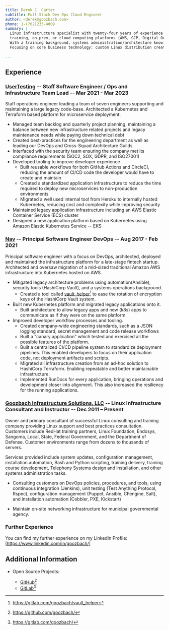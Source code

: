 ```yaml
---
title: Derek C. Carter
subtitle: Full-Stack Dev Ops Cloud Engineer
author: <derek@goozbach.com>
phone: 1-(762)233-4009  
summary: |
  Linux infrastructure specialist with twenty-four years of experience in
  training, on-prem, or cloud computing platforms (AWS, GCP, Digital Ocean).
  With a training background, systems administration/architecture know-how, and course development knowledge to architect robust, scalable digital infrastructure.
  Focusing on core business technology: custom Linux distribution creation, systems automation and DevOps methodologies, telecommunications, systems architecture, design and training.

...
```


## Experience
### [UserTesting][] -- Staff Software Engineer / Ops and Infrastructure Team Lead -- Mar 2021 - Mar 2023
Staff operations engineer leading a team of seven engineers supporting and
maintaining a large legacy code-base.
Architected a Kubernetes and Terraform based platform for microservice
deployment.

* Managed team backlog and quarterly project planning, maintaining a balance
    between new infrastructure related projects and legacy maintenance
    needs while paying down technical debt
* Created best-practices for the engineering department as well as leading our
    DevOps and Cross-Squad Architecture Guilds
* Interfaced with the security team ensuring the company met its compliance
    requirements (SOC2, SOX, GDPR, and ISO27001)
* Developed tooling to improve developer experience
    + Built reusable workflows for both GitHub Actions and CircleCI, reducing
        the amount of CI/CD code the developer would have to create and maintain
    + Created a standardized application infrastructure to reduce the time
        required to deploy new microservices to non-production environments
    + Migrated a well used internal tool from Heroku to internally hosted
        Kubernetes, reducing cost and complexity while improving security
* Maintained legacy application infrastructure including an AWS Elastic Container
    Service (ECS) cluster
* Designed a new application platform based on Kubernetes using Amazon Elastic
    Kubernetes Service -- EKS

### [Nav][] -- Principal Software Engineer DevOps -- Aug 2017 - Feb 2021
Principal software engineer with a focus on DevOps, architected, deployed and
maintained the infrastructure platform for a late-stage fintech startup.
Architected and oversaw migration of a mid-sized traditional Amazon AWS infrastructure
into Kubernetes hosted on AWS.

* Mitigated legacy architecture problems using automation(Ansible), security tools
    (HashiCorp Vault), and a systems operations background.
    + Created a tool called [vault_helper][][^1] to ease the rotation of encryption
        keys of the HashiCorp Vault system.
* Built new Kubernetes platform and migrated legacy applications onto it.
    + Built architecture to allow legacy apps and new (k8s) apps to communicate
        as if they were on the same platform.
* Improved developer workflow processes and tooling.
    + Created company-wide engineering standards, such as a JSON logging
        standard, secret management and code release workflows
    + Built a "canary application" which tested and exercised all the possible
        features of the platform.
    + Built a centralized CI/CD pipeline system to standardize deployment pipelines.
        This enabled developers to focus on their application code, not deployment
        artifacts and scripts.
    + Migrated all infrastructure creation from an ad-hoc solution to HashiCorp
        Terraform. Enabling repeatable and better maintainable infrastructure.
    + Implemented RunDocs for every application, bringing operations and
        development closer into alignment. This also increased the resiliency
        for the running applications.

### [Goozbach Infrastructure Solutions, LLC][] -- Linux Infrastructure Consultant and Instructor -- Dec 2011 – Present
Owner and primary consultant of successful Linux consulting and training company providing Linux support and best practices consultation.
Customers include RedHat training partners, Linux Foundation, Endosys, Sangoma, Local, State, Federal Government, and the Department of Defense.
Customer environments range from dozens to thousands of servers.

Services provided include system updates, configuration management, installation automation, Bash and Python scripting, training delivery, training course development, Telephony Systems design and installation, and other systems administration tasks.

* Consulting customers on DevOps policies, procedures, and tools, using continuous integration (Jenkins), unit testing (Test Anything Protocol, Rspec), configuration management (Puppet, Ansible, CFengine, Salt), and installation automation (Cobbler, PXE, Kickstart)

* Maintain on-site networking infrastructure for municipal governmental agency.

### Further Experience
You can find my further experience on my LinkedIn Profile: [https://www.linkedin.com/in/goozbach/]

## Additional Information
* Open Source Projects:
    + [GitHub][][^3]
    + [GitLab][][^4]

  [https://www.linkedin.com/in/goozbach/]: https://www.linkedin.com/in/goozbach/
  [UserTesting]: https://www.usertesting.com/
  [vault_helper]: https://gitlab.com/goozbach/vault_helper
  [Nav]: http://nav.com
  [Goozbach Infrastructure Solutions, LLC]: http://goozbach.com/
  [GitHub]: https://github.com/goozbach/
  [GitLab]: https://gitlab.com/goozbach/

  [^1]: <https://gitlab.com/goozbach/vault_helper>  
  [^3]: <https://github.com/goozbach/>  
  [^4]: <https://gitlab.com/goozbach/>  
